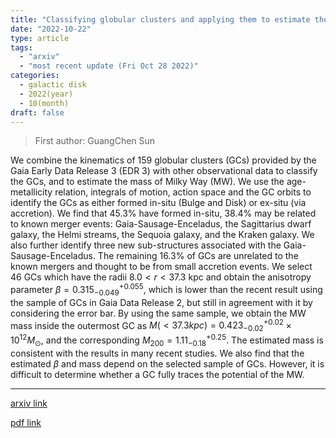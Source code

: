 ```yaml
---
title: "Classifying globular clusters and applying them to estimate the mass of the Milky Way"
date: "2022-10-22"
type: article
tags:
  - "arxiv"
  - "most recent update (Fri Oct 28 2022)"
categories:
  - galactic disk
  - 2022(year)
  - 10(month)
draft: false
---
```


> First author: GuangChen Sun

 We combine the kinematics of 159 globular clusters (GCs) provided by the Gaia
Early Data Release 3 (EDR 3) with other observational data to classify the GCs,
and to estimate the mass of Milky Way (MW). We use the age-metallicity
relation, integrals of motion, action space and the GC orbits to identify the
GCs as either formed in-situ (Bulge and Disk) or ex-situ (via accretion). We
find that $45.3\%$ have formed in-situ, $38.4\%$ may be related to known merger
events: Gaia-Sausage-Enceladus, the Sagittarius dwarf galaxy, the Helmi
streams, the Sequoia galaxy, and the Kraken galaxy. We also further identify
three new sub-structures associated with the Gaia-Sausage-Enceladus. The
remaining $16.3\%$ of GCs are unrelated to the known mergers and thought to be
from small accretion events. We select 46 GCs which have the radii $8.0<r<37.3$
kpc and obtain the anisotropy parameter $\beta=0.315_{-0.049}^{+0.055}$, which
is lower than the recent result using the sample of GCs in Gaia Data Release 2,
but still in agreement with it by considering the error bar. By using the same
sample, we obtain the MW mass inside the outermost GC as $M(<37.3
kpc)=0.423_{-0.02}^{+0.02}\times10^{12}M_{\odot}$, and the corresponding
$M_{200}=1.11_{-0.18}^{+0.25}$. The estimated mass is consistent with the
results in many recent studies. We also find that the estimated $\beta$ and
mass depend on the selected sample of GCs. However, it is difficult to
determine whether a GC fully traces the potential of the MW.

---
[arxiv link](http://arxiv.org/abs/2210.12336v1)

[pdf link](http://arxiv.org/pdf/2210.12336v1)